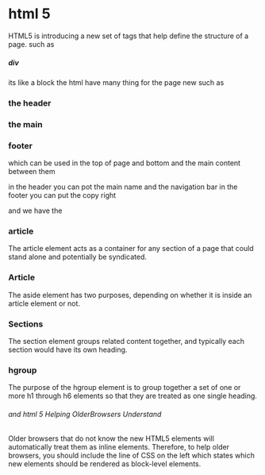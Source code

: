 
# html 5
HTML5 is introducing a new set of
tags  that help define the structure of
a page. 
such as
 ##### div
its like a block
the html have many thing for the page  new such as
 ### the header 
 ### the main
 ### footer 
which can be used in the top of page and bottom and the main content between them 

in the header you can pot the main name and the navigation bar 
in the footer you can put the copy right 

and we have the
 ### article
The article element acts as a container for any section of a page that could stand alone and potentially be syndicated.

### Article
The aside element has two purposes, depending on whether it is inside an article element or not.
### Sections
The section element groups related content together, and typically each section would have its own heading.
### hgroup
The purpose of the hgroup element is to group together a set of one or more h1 through h6 elements so that they are
treated as one single heading.


###### and html 5 Helping OlderBrowsers Understand
Older browsers that do not know the new HTML5 elements
will automatically treat them as inline elements. Therefore, to help older browsers, you should
include the line of CSS on the left which states which new elements should be rendered as block-level elements.
